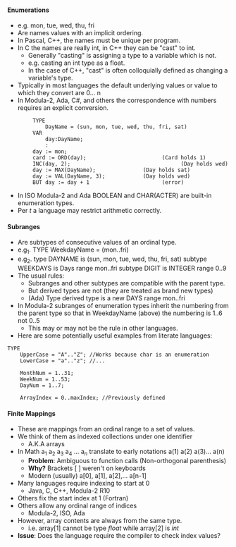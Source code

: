#### Enumerations
- e.g. mon, tue, wed, thu, fri
- Are names values with an implicit ordering.
- In Pascal, C++, the names must be unique per program.
- In C the names are really int, in C++ they can be "cast" to int.
	- Generally "casting" is assigning a type to a variable which is not.
	- e.g. casting an int type as a float.
	- In the case of C++, "cast" is often colloquially defined as changing a variable's type.
- Typically in most languages the default underlying values or value to which they convert are 0... n
- In Modula-2, Ada, C#, and others the correspondence with numbers requires an explicit conversion.
```
		TYPE
			DayName = (sun, mon, tue, wed, thu, fri, sat)
		VAR
			day:DayName;
			:
		day := mon;
		card := ORD(day);                        (Card holds 1)
		INC(day, 2);                                   (Day holds wed)
		day := MAX(DayName);               (Day holds sat)
		day := VAL(DayName, 3);            (Day holds wed)
		BUT day := day + 1                       (error)
```
- In ISO Modula-2 and Ada BOOLEAN and CHAR(ACTER) are built-in enumeration types.
- Per *t* a language may restrict arithmetic correctly.
#### Subranges
- Are subtypes of consecutive values of an ordinal type.
- e.g$_1$. TYPE WeekdayName = (mon..fri)
- e.g$_2$. type DAYNAME is (sun, mon, tue, wed, thu, fri, sat)
	  subtype WEEKDAYS is Days range mon..fri
	  subtype DIGIT is INTEGER range 0..9
- The usual rules:
	- Subranges and other subtypes are compatible with the parent type.
	- But derived types are not (they are treated as brand new types)
	- (Ada) Type derived type is a new DAYS range mon..fri
- In Modula-2 subranges of enumeration types inherit the numbering from the parent type so that in WeekdayName (above) the numbering is 1..6 not 0..5
	- This may or may not be the rule in other languages.
- Here are some potentially useful examples from literate languages:
```
TYPE
	UpperCase = "A".."Z"; //Works because char is an enumeration
	LowerCase = "a".."z"; //...
	
	MonthNum = 1..31;
	WeekNum = 1..53;
	DayNum = 1..7;

	ArrayIndex = 0..maxIndex; //Previously defined
```
#### Finite Mappings
- These are mappings from an ordinal range to a set of values.
- We think of them as indexed collections under one identifier
	- A.K.A arrays
- In Math a$_1$ a$_2$ a$_3$ a$_4$ ... a$_n$ translate to early notations a(1) a(2) a(3)... a(n)
	- **Problem**: Ambiguous to function calls (Non-orthogonal parenthesis)
	- **Why?** Brackets [ ] weren't on keyboards
	- Modern (usually) a[0], a[1], a[2],... a[n-1]
- Many languages require indexing to start at 0
	- Java, C, C++, Modula-2 R10
- Others fix the start index at 1 (Fortran)
- Others allow any ordinal range of indices
	- Modula-2, ISO, Ada
- However, array contents are always from the same type.
	- i.e. array[1] cannot be type *float* while array[2] is *int*
- **Issue**: Does the language require the compiler to check index values?